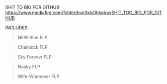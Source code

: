 SHIT TO BIG FOR GITHUB 
https://www.mediafire.com/folder/bve3xlc0hkqbw/SHIT_TOO_BIG_FOR_GITHUB


INCLUDES: 
>NEW Blue FLP

>Chainlock FLP

>Sky Forever FLP

>Nusky FLP

>Wife-Whenever FLP

